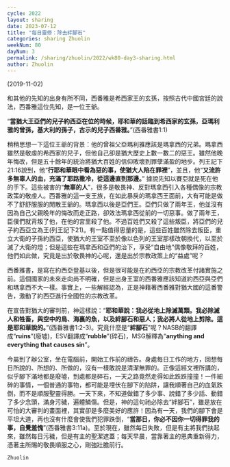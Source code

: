 ```yaml
---
cycle: 2022
layout: sharing
date: 2023-07-12
title: "每日靈修：除去絆腳石"
categories: sharing Zhuolin
weekNum: 80
dayNum: 3
permalink: /sharing/zhuolin/2022/wk80-day3-sharing.html
author: Zhuolin
---
```

(2019-11-02)

和其他的先知的出身有所不同，西番雅是希西家王的玄孫，按照古代中國宮廷的說法，西番雅這位先知，是一位王爺。  

“**當猶大王亞們的兒子約西亞在位的時候，耶和華的話臨到希西家的玄孫，亞瑪利雅的曾孫，基大利的孫子，古示的兒子西番雅。**”(西番雅書1:1)  

稍稍思想一下這位王爺的背景：他的曾祖父亞瑪利雅應該是瑪拿西的兄弟。瑪拿西雖然是敬虔的希西家的兒子，但他自己卻是猶大歷史上數一數二的惡王。雖然他晚年悔改，但是五十餘年的統治將猶大百姓的信仰敗壞到罪孽滿盈的地步。列王記下21:16說到，他“**行耶和華眼中看為惡的事，使猶大人陷在罪裡**”，並且，他“**又流許多無辜人的血，充滿了耶路撒冷，從這邊直到那邊。**” 據說先知以賽亞就是死在他的手下。這些被害的“**無辜的人**”，很多是敬畏神、反對瑪拿西引入各種偶像的宗教政策的敬虔人。西番雅的這一支王族，在如此暴戾的瑪拿西王面前，大有可能是做不了舒舒服服的閒散王爺的。瑪拿西以後是亞們王。亞們只做了兩年王，他並沒有因為自己父親晚年的悔改而走正路，卻效法瑪拿西從前的一切惡事。做了兩年王，臣僕們就背叛了他，在他的宮里殺了他。不過百姓們又殺了這些叛臣，將亞們的兒子約西亞立為王(列王記下21)。有一點值得思量的是，這些百姓雖然除去叛臣，重立大衛的子孫約西亞，使猶大的王室不至於像以色列的王室那樣改朝換代，以至於滅了大衛的燈；但是這些在瑪拿西和亞們的治下，享受“自由地”偶像敬拜的百姓，他們如此做，究竟是出於敬畏神的心呢，還是出於宗教政策上的“益處”呢？  

西番雅書，是寫在約西亞登基以後，但是很可能是在約西亞的宗教改革付諸實施之前。這個國家的未來走向尚不明確，但是出身王室的西番雅應該知道約西亞與亞們和瑪拿西不大一樣。事實上，一些解經認為，正是神藉著西番雅對猶大國的這番警告，激動了約西亞進行全國性的宗教改革。  

在宣告對猶大的審判前，神這樣說：“**耶和華說：我必從地上除滅萬類。我必除滅人和牲畜，與空中的鳥、海裏的魚，以及絆腳石和惡人；我必將人從地上剪除。這是耶和華說的。**”(西番雅書1:2-3)。究竟什麼是“**絆腳石**”呢？NASB的翻譯成“**ruins**”(廢墟)，ESV翻譯成“**rubble**”(碎石)，MSG解釋為“**anything and everything that causes sin**”。  

今晨到了辦公室，坐在電腦前，開始工作前的禱告。身處每日工作的地方，回想每日所說的、所想的、所做的，沒有一樣敢說是清潔無罪的。正像這經文裡所講的，似乎腳下滿地都是廢墟，到處都是碎石，一天之路竟然走得如此跌跌撞撞！一件細碎的事情，一個普通的事物，都可能是埋伏在腳下的陷阱，讓我順著自己的血氣跌倒，而不是順服聖靈得勝。一天下來，不知道做錯了多少事、說錯了多少話、動錯了多少念頭，滿身污穢，遍體鱗傷。但是，神的這句祂必除去“絆腳石”，雖是放在可怕的大審判的畫面裡，其實卻是多麼美好的應許！因為有一天，我們的腳下會是平坦大道，再也沒有什麼會使我們犯罪跌倒，“**當那日，你必不因你一切得罪我的事，自覺羞愧**”(西番雅書3:11a)。至於現在，雖然每日失敗，但是有主將我們扶起來，雖然每日污穢，但是有主的聖潔遮蓋；每天早晨，當靠著主的恩典重新得力，憑著主所賜的敬畏順服之心，剛強壯膽前行。  

`Zhuolin`  
